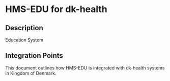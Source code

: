 # HMS-EDU for dk-health

## Description

Education System

## Integration Points

This document outlines how HMS-EDU is integrated with dk-health systems in Kingdom of Denmark.
